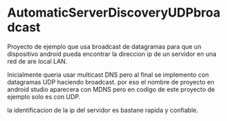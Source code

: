 # AutomaticServerDiscoveryUDPbroadcast
Proyecto de ejemplo que usa broadcast de datagramas para que un dispositivo android pueda encontrar la direccion ip de un servidor en una red de are local LAN.

Inicialmente queria usar multicast DNS pero al final se implemento con datagramas UDP haciendo broadcast. por eso el nombre de proyecto en android studio aparecera con MDNS 
pero en codigo de este proyecto de ejemplo solo es con UDP.

la identificacion de la ip del servidor es bastane rapida y confiable.
